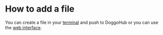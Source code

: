 # How to add a file

You can create a file in your [terminal](command-line-commands.md) and push
to DoggoHub or you can use the
[web interface](../user/project/repository/web_editor.md#create-a-file).
